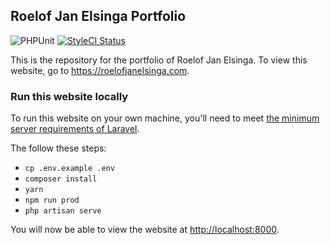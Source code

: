 ## Roelof Jan Elsinga Portfolio

![PHPUnit](https://github.com/roelofjan-elsinga/portfolio/workflows/PHPUnit/badge.svg)
[![StyleCI Status](https://github.styleci.io/repos/102637581/shield)](https://github.styleci.io/repos/102637581)

This is the repository for the portfolio of Roelof Jan Elsinga. To view this website, 
go to <https://roelofjanelsinga.com>.


### Run this website locally

To run this website on your own machine, you'll need to meet 
[the minimum server requirements of Laravel](https://laravel.com/docs/6.0#server-requirements).

The follow these steps:
- ``cp .env.example .env``
- ``composer install``
- ``yarn``
- ``npm run prod``
- ``php artisan serve``

You will now be able to view the website at <http://localhost:8000>.


